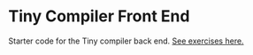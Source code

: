 # Tiny Compiler Front End

Starter code for the Tiny compiler back end. [See exercises
here.](https://cs.wellesley.edu/~cs301/s21/project/tiny/)
